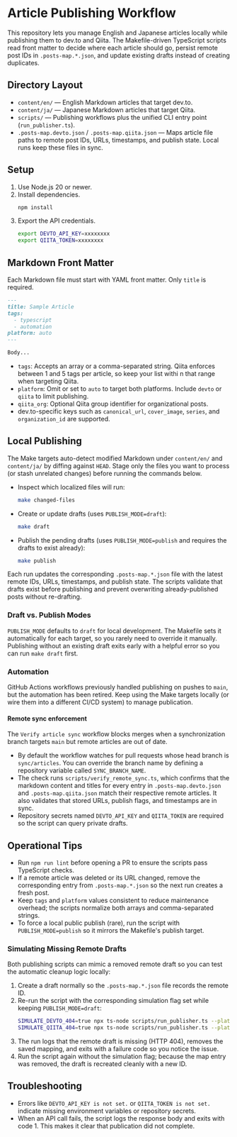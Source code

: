 # Article Publishing Workflow

This repository lets you manage English and Japanese articles locally while publishing them to dev.to and Qiita. The Makefile-driven TypeScript scripts read front matter to decide where each article should go, persist remote post IDs in `.posts-map.*.json`, and update existing drafts instead of creating duplicates.

## Directory Layout

- `content/en/` — English Markdown articles that target dev.to.
- `content/ja/` — Japanese Markdown articles that target Qiita.
- `scripts/` — Publishing workflows plus the unified CLI entry point (`run_publisher.ts`).
- `.posts-map.devto.json` / `.posts-map.qiita.json` — Maps article file paths to remote post IDs, URLs, timestamps, and publish state. Local runs keep these files in sync.

## Setup

1. Use Node.js 20 or newer.
2. Install dependencies.
   ```bash
   npm install
   ```
3. Export the API credentials.
   ```bash
   export DEVTO_API_KEY=xxxxxxxx
   export QIITA_TOKEN=xxxxxxxx
   ```

## Markdown Front Matter

Each Markdown file must start with YAML front matter. Only `title` is required.

```markdown
---
title: Sample Article
tags:
  - typescript
  - automation
platform: auto
---

Body...
```

- `tags`: Accepts an array or a comma-separated string. Qiita enforces between 1 and 5 tags per article, so keep your list withi
n that range when targeting Qiita.
- `platform`: Omit or set to `auto` to target both platforms. Include `devto` or `qiita` to limit publishing.
- `qiita_org`: Optional Qiita group identifier for organizational posts.
- dev.to-specific keys such as `canonical_url`, `cover_image`, `series`, and `organization_id` are supported.

## Local Publishing

The Make targets auto-detect modified Markdown under `content/en/` and `content/ja/` by diffing against `HEAD`. Stage only the files you want to process (or stash unrelated changes) before running the commands below.

- Inspect which localized files will run:
  ```bash
  make changed-files
  ```
- Create or update drafts (uses `PUBLISH_MODE=draft`):
  ```bash
  make draft
  ```
- Publish the pending drafts (uses `PUBLISH_MODE=publish` and requires the drafts to exist already):
  ```bash
  make publish
  ```

Each run updates the corresponding `.posts-map.*.json` file with the latest remote IDs, URLs, timestamps, and publish state. The scripts validate that drafts exist before publishing and prevent overwriting already-published posts without re-drafting.

### Draft vs. Publish Modes

`PUBLISH_MODE` defaults to `draft` for local development. The Makefile sets it automatically for each target, so you rarely need to override it manually. Publishing without an existing draft exits early with a helpful error so you can run `make draft` first.

### Automation

GitHub Actions workflows previously handled publishing on pushes to `main`, but the automation has been retired. Keep using the Make targets locally (or wire them into a different CI/CD system) to manage publication.

#### Remote sync enforcement

The `Verify article sync` workflow blocks merges when a synchronization branch targets `main` but remote articles are out of date.

- By default the workflow watches for pull requests whose head branch is `sync/articles`. You can override the branch name by defining a repository variable called `SYNC_BRANCH_NAME`.
- The check runs `scripts/verify_remote_sync.ts`, which confirms that the markdown content and titles for every entry in `.posts-map.devto.json` and `.posts-map.qiita.json` match their respective remote articles. It also validates that stored URLs, publish flags, and timestamps are in sync.
- Repository secrets named `DEVTO_API_KEY` and `QIITA_TOKEN` are required so the script can query private drafts.

## Operational Tips

- Run `npm run lint` before opening a PR to ensure the scripts pass TypeScript checks.
- If a remote article was deleted or its URL changed, remove the corresponding entry from `.posts-map.*.json` so the next run creates a fresh post.
- Keep `tags` and `platform` values consistent to reduce maintenance overhead; the scripts normalize both arrays and comma-separated strings.
- To force a local public publish (rare), run the script with `PUBLISH_MODE=publish` so it mirrors the Makefile's publish target.

### Simulating Missing Remote Drafts

Both publishing scripts can mimic a removed remote draft so you can test the automatic cleanup logic locally:

1. Create a draft normally so the `.posts-map.*.json` file records the remote ID.
2. Re-run the script with the corresponding simulation flag set while keeping `PUBLISH_MODE=draft`:
   ```bash
   SIMULATE_DEVTO_404=true npx ts-node scripts/run_publisher.ts --platform devto --mode publish content/en/example.md
   SIMULATE_QIITA_404=true npx ts-node scripts/run_publisher.ts --platform qiita --mode publish content/ja/example.md
   ```
3. The run logs that the remote draft is missing (HTTP 404), removes the saved mapping, and exits with a failure code so you notice the issue.
4. Run the script again without the simulation flag; because the map entry was removed, the draft is recreated cleanly with a new ID.

## Troubleshooting

- Errors like `DEVTO_API_KEY is not set.` or `QIITA_TOKEN is not set.` indicate missing environment variables or repository secrets.
- When an API call fails, the script logs the response body and exits with code 1. This makes it clear that publication did not complete.
